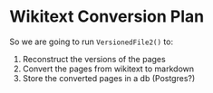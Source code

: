 # Wikitext Conversion Plan

So we are going to run `VersionedFile2()` to:

1. Reconstruct the versions of the pages
2. Convert the pages from wikitext to markdown
3. Store the converted pages in a db (Postgres?)
